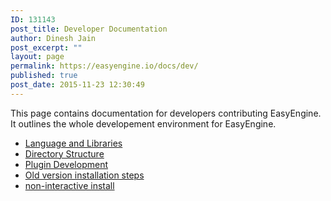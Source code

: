 ```yaml
---
ID: 131143
post_title: Developer Documentation
author: Dinesh Jain
post_excerpt: ""
layout: page
permalink: https://easyengine.io/docs/dev/
published: true
post_date: 2015-11-23 12:30:49
---
```

<!-- wp:paragraph -->
<p>This page contains documentation for developers contributing EasyEngine. It outlines the whole developement environment for EasyEngine.</p>
<!-- /wp:paragraph -->

<!-- wp:list -->
<ul><li>
<a href="https://easyengine.io/docs/dev/python/">Language and Libraries</a></li><li>
<a href="https://easyengine.io/docs/dev/codes/">Directory Structure</a></li><li>
<a href="https://easyengine.io/docs/dev/plugins/">Plugin Development</a></li><li>
<a href="https://easyengine.io/docs/dev/install-old-version/">Old version installation steps</a></li><li>
<a href="https://easyengine.io/docs/dev/pre-installation-non-interactive-way/">non-interactive install</a></li></ul>
<!-- /wp:list -->